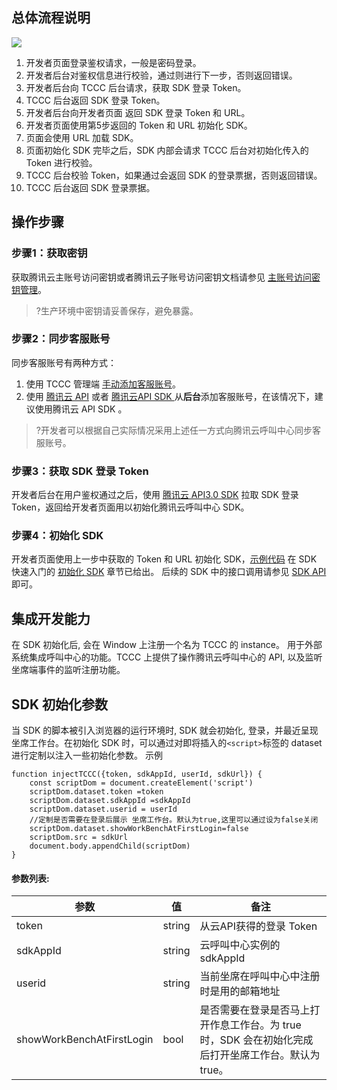 ## 总体流程说明
![](https://main.qcloudimg.com/raw/f9e6653d13a469bc168d32145a7cc653.png)
1. 开发者页面登录鉴权请求，一般是密码登录。
2. 开发者后台对鉴权信息进行校验，通过则进行下一步，否则返回错误。
3. 开发者后台向 TCCC 后台请求，获取 SDK 登录 Token。
4. TCCC 后台返回 SDK 登录 Token。
5. 开发者后台向开发者页面 返回 SDK 登录 Token 和 URL。
6. 开发者页面使用第5步返回的 Token 和 URL 初始化 SDK。
7. 页面会使用 URL 加载 SDK。
8. 页面初始化 SDK 完毕之后，SDK 内部会请求 TCCC 后台对初始化传入的 Token 进行校验。
9. TCCC 后台校验 Token，如果通过会返回 SDK 的登录票据，否则返回错误。
10. TCCC 后台返回 SDK 登录票据。

## 操作步骤
### 步骤1：获取密钥
获取腾讯云主账号访问密钥或者腾讯云子账号访问密钥文档请参见 [主账号访问密钥管理](https://cloud.tencent.com/document/product/598/40488)。
>?生产环境中密钥请妥善保存，避免暴露。
### 步骤2：同步客服账号
同步客服账号有两种方式：
1. 使用 TCCC 管理端 [手动添加客服账号](https://cloud.tencent.com/document/product/679/48056)。
2. 使用 [腾讯云 API](https://cloud.tencent.com/document/api/679/49677#4.-.E7.A4.BA.E4.BE.8B) 或者 [腾讯云API SDK ](https://cloud.tencent.com/document/api/679/49677#SDK)从**后台**添加客服账号，在该情况下，建议使用腾讯云 API SDK 。
>?开发者可以根据自己实际情况采用上述任一方式向腾讯云呼叫中心同步客服账号。

### 步骤3：获取 SDK 登录 Token
开发者后台在用户鉴权通过之后，使用 [腾讯云 API3.0 SDK](https://cloud.tencent.com/document/api/679/49227) 拉取 SDK 登录 Token，返回给开发者页面用以初始化腾讯云呼叫中心 SDK。
### 步骤4：初始化 SDK
开发者页面使用上一步中获取的 Token 和 URL 初始化 SDK，[示例代码](https://cloud.tencent.com/document/product/679/49749#Examples) 在 SDK 快速入门的 [初始化 SDK](https://cloud.tencent.com/document/product/679/61237#initiative) 章节已给出。
后续的 SDK 中的接口调用请参见 [SDK API ](#sdkAPI)即可。

## 集成开发能力
在 SDK 初始化后, 会在 Window 上注册一个名为 TCCC 的 instance。 用于外部系统集成呼叫中心的功能。TCCC 上提供了操作腾讯云呼叫中心的 API, 以及监听坐席端事件的监听注册功能。
[](id:initiative)
## SDK 初始化参数
当 SDK 的脚本被引入浏览器的运行环境时, SDK 就会初始化, 登录，并最近呈现坐席工作台。在初始化 SDK 时，可以通过对即将插入的`<script>`标签的 dataset 进行定制以注入一些初始化参数。
示例
```
function injectTCCC({token, sdkAppId, userId, sdkUrl}) {
    const scriptDom = document.createElement('script')
    scriptDom.dataset.token =token
    scriptDom.dataset.sdkAppId =sdkAppId
    scriptDom.dataset.userid = userId
    //定制是否需要在登录后展示 坐席工作台。默认为true,这里可以通过设为false关闭
    scriptDom.dataset.showWorkBenchAtFirstLogin=false
    scriptDom.src = sdkUrl
    document.body.appendChild(scriptDom)
}
```

#### 参数列表:
| 参数                        | 值      | 备注                                                    |
| ------------------------- | ------ | ----------------------------------------------------- |
| token                     | string | 从云API获得的登录 Token                                       |
| sdkAppId                  | string | 云呼叫中心实例的 sdkAppId                                      |
| userid                    | string | 当前坐席在呼叫中心中注册时是用的邮箱地址                                  |
| showWorkBenchAtFirstLogin | bool   | 是否需要在登录是否马上打开作息工作台。为 true 时，SDK 会在初始化完成后打开坐席工作台。默认为 true。 |